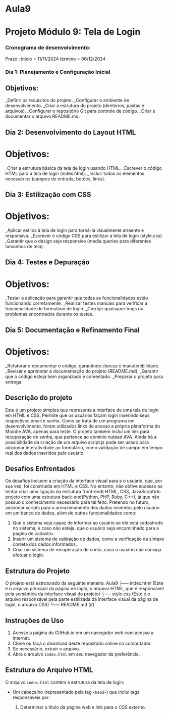 # Aula9
# Projeto Módulo 9: Tela de Login

### Cronograma de desenvolvimento: 

Prazo : início = 11/11/2024
        término = 06/12/2024

### Dia 1: Planejamento e Configuração Inicial

## Objetivos:
_Definir os requisitos do projeto.
_Configurar o ambiente de desenvolvimento.
_Criar a estrutura do projeto (diretórios, pastas e arquivos).
_Configurar o repositório Git para controle de código.
_Criar e documentar o arquivo README.md.

## Dia 2: Desenvolvimento do Layout HTML

# Objetivos:
_Criar a estrutura básica da tela de login usando HTML.
_Escrever o código HTML para a tela de login (index.html).
_Incluir todos os elementos necessários (campos de entrada, botões, links).

## Dia 3: Estilização com CSS

# Objetivos:
_Aplicar estilos à tela de login para torná-la visualmente atraente e responsiva.
_Escrever o código CSS para estilizar a tela de login (style.css).
_Garantir que o design seja responsivo (media queries para diferentes tamanhos de tela).

## Dia 4: Testes e Depuração

# Objetivos:
_Testar a aplicação para garantir que todas as funcionalidades estão funcionando corretamente.
_Realizar testes manuais para verificar a funcionalidade do formulário de login.
_Corrigir quaisquer bugs ou problemas encontrados durante os testes.

## Dia 5: Documentação e Refinamento Final

# Objetivos:
_Refatorar e documentar o código, garantindo clareza e manutenibilidade.
_Revisar e aprimorar a documentação do projeto (README.md).
_Garantir que o código esteja bem organizado e comentado.
_Preparar o projeto para entrega.


## Descrição do projeto
Este é um projeto simples que representa a interface de uma tela de login em HTML e CSS. Permite que os usuários façam login inserindo seus respectivos email e senha. Como se trata de um programa em desenvolvimento, foram utilizados links de acesso a própria plataforma do Moodle AVA, apenas para teste. O projeto também inclui um link para recuperação de senha, que pertence ao domínio nutead AVA. Ainda há a possibilidade da criação de um arquivo script.js pode ser usado para adicionar interatividade ao formulário, como validação de campo em tempo real dos dados inseridos pelo usuário.

## Desafios Enfrentados
Os desafios incluem a criação da interface visual para a o usuário, que, por sua vez, foi construida em HTML e CSS. No entanto, não obtive sucesso ao tentar criar uma ligação da estrutura front-end( HTML, CSS, JavaScript)do projeto com uma estrutura back-end(Python, PHP, Ruby, C++), já que não possuo o conhecimento necessário para tal feito. Pretendo no futuro, adicionar scripts para o armazenamento dos dados inseridos pelo usuário em um banco de dados, além de outras funcionalidades como:
  1. Que o sistema seja capaz de informar ao usuário se ele está cadastrado no sistema, e caso não esteja, que o usuário seja encaminhado para a página de cadastro.
  2. Inserir um sistema de validação de dados, como a verificação da sintaxe correta dos dados informados.
  3. Criar um sistema de recuperação de conta, caso o usuário não consiga efetuar o login.

## Estrutura do Projeto
O projeto está estruturado da seguinte maneira:
   Aula9
    ├── index.html (Este é o arquivo principal da página de login, o arquivo HTML, que é responsável pela semântica da interface visual do projeto)
    ├── style.css (Este é o arquivo responsável pela parte estilizada da interface visual da página de login, o arquivo CSS)
    └── README.md (#)

## Instruções de Uso
1. Acesse a página do GitHub.io em um navegador web com acesso a internet.
1. Clone ou faça o download deste repositório online no computador.
2. Se necessário, extrair o arquivo.
3. Abra o arquivo `index.html` em seu navegador de preferência.

## Estrutura do Arquivo HTML
O arquivo `index.html` contém a estrutura da tela de login:
- Um cabeçalho (representado pela tag `<head>`) que inclui tags responsáveis por:
    1. Determinar o título da página web e link para o CSS externo.<title>
    2. Tornar o documento transcrito para a Lingua Portuguesa.<language>
    3. Determinar o espaço determinado na tela para ser exibido o programa.<meta>

- Um corpo (`<body>`) com a marcação HTML do formulário de login, que inclui:
    1. Determinar a parte principal na tela de exibição. (<main>)
    2. Tags para determinar a infraestrutura do formulário de login.(<form>)
    3. Botões interativos para entrada no servidor(<button>)

# Estilo da Página de Login, Arquivo CSS

O arquivo `style.css` contém o estilo da tela de login:
O arquivo contém seletores para:
    1. /* Configurações globais de estilo da página*/
    2. /*Definir o visual da parte proferida como principal da página web*/
    3. /*Definir as configurações de estilo da interface interativa com o usuário*/ 
    4. /*Definir as configurações para diferentes tamanhos de tela (telas de tamanho médio como tablets)*/
    5. /*Definir as configurações para diferentes tamanhos de tela (telas de tamanho grande, como computadores, notebooks, monitores ou televisores)*/
    6. /*Definir as configurações para a versão mobile(telefones, celulares)*/

## Uso de Branches e Merges 
Facilitou muito a adição de novas funcionalidades ou correções no código sem afetar-lo diretamente.O que me permitiu integrar o trabalho e consolidar etapas de desenvolvimento do projetos. Elas mantem o código organizado e as merges asseguram que todas as mudanças sejam integradas de maneira coesa. Sendo muito útil no ambiente de desenvolvimento. No entanto, houve muita dificuldade para me adaptar ao uso da ferramenta, pois ocorreram vários problemas de compatibilidade e reconhecimento com minhas respectivas ferramentas de desenvolvimento e foram várias tentativas até obter sucesso.

### Licença
Este projeto está licenciado sob a Licença MIT - veja o arquivo LICENSE.mdpara mais detalhes.

### Contato
Para dúvidas ou sugestões, entre em contato pelo email: mariannafernandes697@gmail.com.
